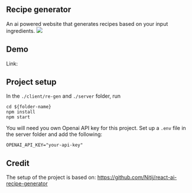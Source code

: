 ## Recipe generator
An ai powered website that generates recipes based on your input ingredients.
![](https://i.imgur.com/ZAZH2aB.gif)

## Demo
Link:

## Project setup
In the ``./client/re-gen`` and ``./server`` folder, run  
```
cd ${folder-name}
npm install
npm start
```

You will need you own Openai API key for this project. Set up a ``.env`` file in the server folder and add the following:
```
OPENAI_API_KEY="your-api-key"
````

## Credit
The setup of the project is based on: https://github.com/Nitij/react-ai-recipe-generator
